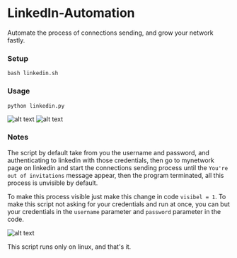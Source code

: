 # LinkedIn-Automation
Automate the process of connections sending, and grow your network fastly.

### Setup

```
bash linkedin.sh
```

### Usage

```
python linkedin.py
```
![alt text](https://github.com/hassan0x/LinkedIn-Automation/blob/master/linkedin-automation.png?raw=true)
![alt text](https://github.com/hassan0x/LinkedIn-Automation/blob/master/linkedin-automation2.png?raw=true)

### Notes
The script by default take from you the username and password, and authenticating to linkedin with those credentials, then go to mynetwork page on linkedin and start the connections sending process until the ```You're out of invitations``` message appear, then the program terminated, all this process is unvisible by default.

To make this process visible just make this change in code ```visibel = 1```.
To make this script not asking for your credentials and run at once, you can but your credentials in the ```username``` parameter and ```password``` parameter in the code.

![alt text](https://github.com/hassan0x/LinkedIn-Automation/blob/master/parameters.png?raw=true)

This script runs only on linux, and that's it.
